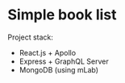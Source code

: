 # Simple book list

Project stack:
* React.js + Apollo
* Express + GraphQL Server
* MongoDB (using mLab)